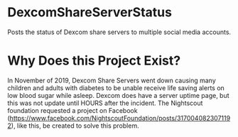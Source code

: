 # DexcomShareServerStatus
Posts the status of Dexcom share servers to multiple social media accounts. 

# Why Does this Project Exist?
In November of 2019, Dexcom Share Servers went down causing many children and adults with diabetes to be unable receive life saving alerts on low blood sugar while asleep. Dexcom does have a server uptime page, but this was not update until HOURS after the incident. The Nightscout foundation requested a project on Facebook (https://www.facebook.com/NightscoutFoundation/posts/3170040823071192), like this, be created to solve this problem.
